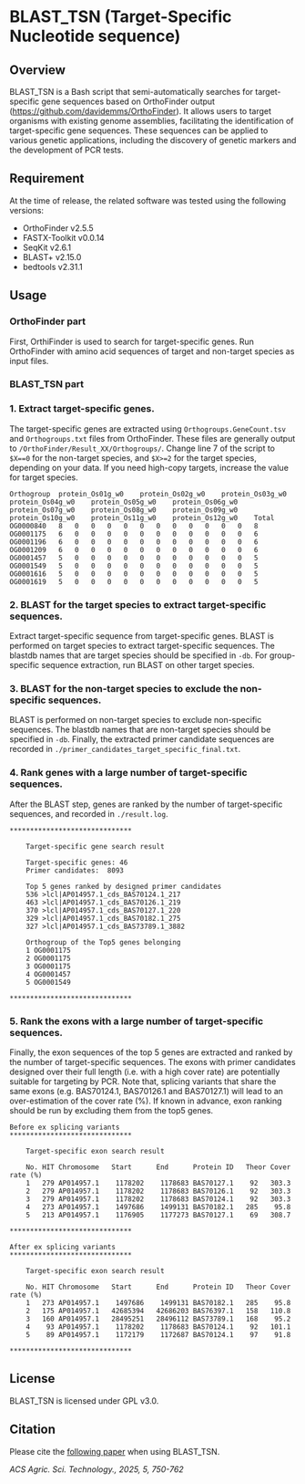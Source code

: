 <!-- Google Search Console verification -->
<meta name="google-site-verification" content="K4AeHBrv5Y9lSyfbTTpJBVExt4Ob8evaQoKIHue7TdU" />

# BLAST_TSN (Target-Specific Nucleotide sequence)
## Overview
BLAST_TSN is a Bash script that semi-automatically searches for target-specific gene sequences based on OrthoFinder output (https://github.com/davidemms/OrthoFinder). It allows users to target organisms with existing genome assemblies, facilitating the identification of target-specific gene sequences. These sequences can be applied to various genetic applications, including the discovery of genetic markers and the development of PCR tests.

## Requirement
At the time of release, the related software was tested using the following versions:
<br>
* OrthoFinder v2.5.5
* FASTX-Toolkit v0.0.14
* SeqKit v2.6.1
* BLAST+ v2.15.0
* bedtools v2.31.1

## Usage
### OrthoFinder part
First, OrthiFinder is used to search for target-specific genes. Run OrthoFinder with amino acid sequences of target and non-target species as input files.

### BLAST_TSN part
### 1. Extract target-specific genes.
The target-specific genes are extracted using ```Orthogroups.GeneCount.tsv``` and ```Orthogroups.txt``` files from OrthoFinder. These files are generally output to ```/OrthoFinder/Result_XX/Orthogroups/```. Change line 7 of the script to ```$X==0``` for the non-target species, and ```$X>=2``` for the target species, depending on your data. If you need high-copy targets, increase the value for target species.
```
Orthogroup	protein_Os01g_w0	protein_Os02g_w0	protein_Os03g_w0	protein_Os04g_w0	protein_Os05g_w0	protein_Os06g_w0	protein_Os07g_w0	protein_Os08g_w0	protein_Os09g_w0	protein_Os10g_w0	protein_Os11g_w0	protein_Os12g_w0	Total
OG0000840	8	0	0	0	0	0	0	0	0	0	0	0	8
OG0001175	6	0	0	0	0	0	0	0	0	0	0	0	6
OG0001196	6	0	0	0	0	0	0	0	0	0	0	0	6
OG0001209	6	0	0	0	0	0	0	0	0	0	0	0	6
OG0001457	5	0	0	0	0	0	0	0	0	0	0	0	5
OG0001549	5	0	0	0	0	0	0	0	0	0	0	0	5
OG0001616	5	0	0	0	0	0	0	0	0	0	0	0	5
OG0001619	5	0	0	0	0	0	0	0	0	0	0	0	5
```
### 2. BLAST for the target species to extract target-specific sequences.
Extract target-specific sequence from target-specific genes. BLAST is performed on target species to extract target-specific sequences. The blastdb names that are target species should be specified in ```-db```. For group-specific sequence extraction, run BLAST on other target species. 

### 3. BLAST for the non-target species to exclude the non-specific sequences.
BLAST is performed on non-target species to exclude non-specific sequences. The blastdb names that are non-target species should be specified in ```-db```.
Finally, the extracted primer candidate sequences are recorded in ```./primer_candidates_target_specific_final.txt```.

### 4. Rank genes with a large number of target-specific sequences.
After the BLAST step, genes are ranked by the number of target-specific sequences, and recorded in ```./result.log```.
```
******************************

    Target-specific gene search result

    Target-specific genes: 46
    Primer candidates:  8093

    Top 5 genes ranked by designed primer candidates
    536 >lcl|AP014957.1_cds_BAS70124.1_217
    463 >lcl|AP014957.1_cds_BAS70126.1_219
    370 >lcl|AP014957.1_cds_BAS70127.1_220
    329 >lcl|AP014957.1_cds_BAS70182.1_275
    327 >lcl|AP014957.1_cds_BAS73789.1_3882

    Orthogroup of the Top5 genes belonging
    1 OG0001175
    2 OG0001175
    3 OG0001175
    4 OG0001457
    5 OG0001549

******************************
```

### 5. Rank the exons with a large number of target-specific sequences.
Finally, the exon sequences of the top 5 genes are extracted and ranked by the number of target-specific sequences. The exons with primer candidates designed over their full length (i.e. with a high cover rate) are potentially suitable for targeting by PCR. Note that, splicing variants that share the same exons (e.g. BAS70124.1, BAS70126.1 and BAS70127.1) will lead to an over-estimation of the cover rate (%). If known in advance, exon ranking should be run by excluding them from the top5 genes.
```
Before ex splicing variants
******************************

    Target-specific exon search result

    No. HIT Chromosome   Start      End      Protein ID   Theor Cover rate (%)
    1   279 AP014957.1    1178202    1178683 BAS70127.1    92   303.3
    2   279 AP014957.1    1178202    1178683 BAS70126.1    92   303.3
    3   279 AP014957.1    1178202    1178683 BAS70124.1    92   303.3
    4   273 AP014957.1    1497686    1499131 BAS70182.1   285    95.8
    5   213 AP014957.1    1176905    1177273 BAS70127.1    69   308.7

******************************
```

```
After ex splicing variants
******************************

    Target-specific exon search result

    No. HIT Chromosome   Start      End      Protein ID   Theor Cover rate (%)
    1   273 AP014957.1    1497686    1499131 BAS70182.1   285    95.8
    2   175 AP014957.1   42685394   42686203 BAS76397.1   158   110.8
    3   160 AP014957.1   28495251   28496112 BAS73789.1   168    95.2
    4    93 AP014957.1    1178202    1178683 BAS70124.1    92   101.1
    5    89 AP014957.1    1172179    1172687 BAS70124.1    97    91.8

******************************
```

## License
BLAST_TSN is licensed under GPL v3.0.

## Citation
Please cite the [following paper](https://pubs.acs.org/doi/10.1021/acsagscitech.4c00661) when using BLAST_TSN.

_ACS Agric. Sci. Technology., 2025, 5, 750-762_


